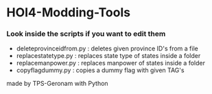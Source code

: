 # HOI4-Modding-Tools
### Look inside the scripts if you want to edit them
- deleteprovinceidfrom.py : deletes given province ID's from a file
- replacestatetype.py : replaces state type of states inside a folder
- replacemanpower.py : replaces manpower of states inside a folder
- copyflagdummy.py : copies a dummy flag with given TAG's

made by TPS-Geronam with Python
